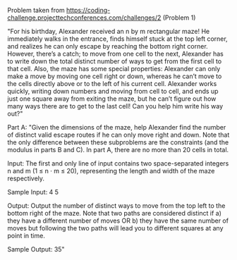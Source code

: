 Problem taken from https://coding-challenge.projecttechconferences.com/challenges/2 (Problem 1)

"For his birthday, Alexander received an n by m rectangular maze! He immediately walks in the entrance, finds himself stuck at the top left corner, and realizes he can only escape by reaching the bottom right corner. However, there’s a catch; to move from one cell to the next, Alexander has to write down the total distinct number of ways to get from the first cell to that cell. Also, the maze has some special properties: Alexander can only make a move by moving one cell right or down, whereas he can’t move to the cells directly above or to the left of his current cell. Alexander works quickly, writing down numbers and moving from cell to cell, and ends up just one square away from exiting the maze, but he can’t figure out how many ways there are to get to the last cell! Can you help him write his way out?"

Part A:
"Given the dimensions of the maze, help Alexander find the number of distinct valid escape routes if he can only move right and down. Note that the only difference between these subproblems are the constraints (and the modulus in parts B and C). In part A, there are no more than 20 cells in total.

Input:
The first and only line of input contains two space-separated integers n and m (1 ≤ n · m ≤ 20), representing the length and width of the maze respectively.

Sample Input:
4 5

Output:
Output the number of distinct ways to move from the top left to the bottom right of the maze. Note that two paths are considered distinct if a) they have a different number of moves OR b) they have the same number of moves but following the two paths will lead you to different squares at any point in time.

Sample Output:
35"
